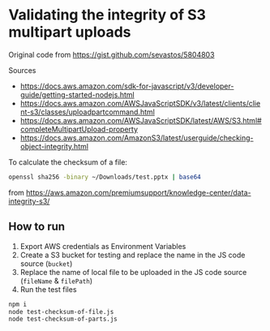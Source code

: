 # Validating the integrity of S3 multipart uploads

Original code from https://gist.github.com/sevastos/5804803

Sources
- https://docs.aws.amazon.com/sdk-for-javascript/v3/developer-guide/getting-started-nodejs.html
- https://docs.aws.amazon.com/AWSJavaScriptSDK/v3/latest/clients/client-s3/classes/uploadpartcommand.html
- https://docs.aws.amazon.com/AWSJavaScriptSDK/latest/AWS/S3.html#completeMultipartUpload-property
- https://docs.aws.amazon.com/AmazonS3/latest/userguide/checking-object-integrity.html

To calculate the checksum of a file:
```bash
openssl sha256 -binary ~/Downloads/test.pptx | base64
```
from https://aws.amazon.com/premiumsupport/knowledge-center/data-integrity-s3/

## How to run
1. Export AWS credentials as Environment Variables
2. Create a S3 bucket for testing and replace the name in the JS code source (`bucket`)
3. Replace the name of local file to be uploaded in the JS code source (`fileName` & `filePath`)
4. Run the test files
```bash
npm i
node test-checksum-of-file.js
node test-checksum-of-parts.js
```